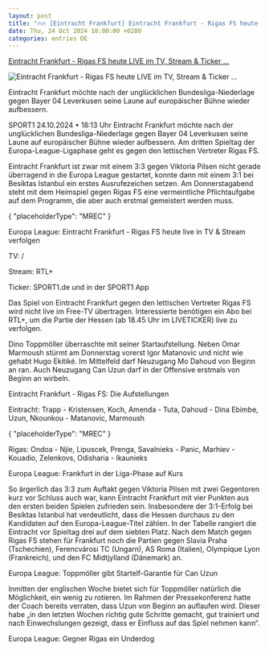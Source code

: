 ```yaml
---
layout: post
title: "🔥🔥 [Eintracht Frankfurt] Eintracht Frankfurt - Rigas FS heute LIVE im TV, Stream & Ticker ..."
date: Thu, 24 Oct 2024 18:00:00 +0200
categories: entries DE
---
```

[Eintracht Frankfurt - Rigas FS heute LIVE im TV, Stream & Ticker ...](https://www.sport1.de/news/fussball/europa-league/2024/10/europa-league-eintracht-frankfurt-rigas-fs-live-im-tv-stream-ticker)

![Eintracht Frankfurt - Rigas FS heute LIVE im TV, Stream & Ticker ...](https://reshape.sport1.de/c/t/92a3caad-924f-4bb5-83ce-9a14c6fd980d/1200x630)

Eintracht Frankfurt möchte nach der unglücklichen Bundesliga-Niederlage gegen Bayer 04 Leverkusen seine Laune auf europäischer Bühne wieder aufbessern.

SPORT1 24.10.2024 • 18:13 Uhr Eintracht Frankfurt möchte nach der unglücklichen Bundesliga-Niederlage gegen Bayer 04 Leverkusen seine Laune auf europäischer Bühne wieder aufbessern. Am dritten Spieltag der Europa-League-Ligaphase geht es gegen den lettischen Vertreter Rigas FS.

Eintracht Frankfurt ist zwar mit einem 3:3 gegen Viktoria Pilsen nicht gerade überragend in die Europa League gestartet, konnte dann mit einem 3:1 bei Besiktas Istanbul ein erstes Ausrufezeichen setzen. Am Donnerstagabend steht mit dem Heimspiel gegen Rigas FS eine vermeintliche Pflichtaufgabe auf dem Programm, die aber auch erstmal gemeistert werden muss.

{ "placeholderType": "MREC" }

Europa League: Eintracht Frankfurt - Rigas FS heute live in TV & Stream verfolgen

TV: /

Stream: RTL+

Ticker: SPORT1.de und in der SPORT1 App

Das Spiel von Eintracht Frankfurt gegen den lettischen Vertreter Rigas FS wird nicht live im Free-TV übertragen. Interessierte benötigen ein Abo bei RTL+, um die Partie der Hessen (ab 18.45 Uhr im LIVETICKER) live zu verfolgen.

Dino Toppmöller überraschte mit seiner Startaufstellung. Neben Omar Marmoush stürmt am Donnerstag vorerst Igor Matanovic und nicht wie gehabt Hugo Ekitiké. Im Mittelfeld darf Neuzugang Mo Dahoud von Beginn an ran. Auch Neuzugang Can Uzun darf in der Offensive erstmals von Beginn an wirbeln.

Eintracht Frankfurt - Rigas FS: Die Aufstellungen

Eintracht: Trapp - Kristensen, Koch, Amenda - Tuta, Dahoud - Dina Ebimbe, Uzun, Nkounkou - Matanovic, Marmoush

{ "placeholderType": "MREC" }

Rigas: Ondoa - Njie, Lipuscek, Prenga, Savalnieks - Panic, Marhiev - Kouadio, Zelenkovs, Odisharia - Ikaunieks

Europa League: Frankfurt in der Liga-Phase auf Kurs

So ärgerlich das 3:3 zum Auftakt gegen Viktoria Pilsen mit zwei Gegentoren kurz vor Schluss auch war, kann Eintracht Frankfurt mit vier Punkten aus den ersten beiden Spielen zufrieden sein. Insbesondere der 3:1-Erfolg bei Besiktas Istanbul hat verdeutlicht, dass die Hessen durchaus zu den Kandidaten auf den Europa-League-Titel zählen. In der Tabelle rangiert die Eintracht vor Spieltag drei auf dem siebten Platz. Nach dem Match gegen Rigas FS stehen für Frankfurt noch die Partien gegen Slavia Praha (Tschechien), Ferencvárosi TC (Ungarn), AS Roma (Italien), Olympique Lyon (Frankreich), und den FC Midtjylland (Dänemark) an.

Europa League: Toppmöller gibt Startelf-Garantie für Can Uzun

Inmitten der englischen Woche bietet sich für Toppmöller natürlich die Möglichkeit, ein wenig zu rotieren. Im Rahmen der Pressekonferenz hatte der Coach bereits verraten, dass Uzun von Beginn an auflaufen wird. Dieser habe „in den letzten Wochen richtig gute Schritte gemacht, gut trainiert und nach Einwechslungen gezeigt, dass er Einfluss auf das Spiel nehmen kann“.

Europa League: Gegner Rigas ein Underdog

